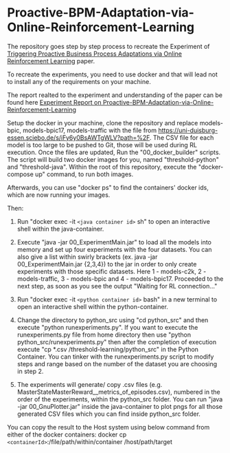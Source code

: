 # Proactive-BPM-Adaptation-via-Online-Reinforcement-Learning

The repository goes step by step process to recreate the Experiment of [Triggering Proactive Business Process Adaptations via Online Reinforcement Learning](https://doi.org/10.1007/978-3-030-58666-9_16) paper.

To recreate the experiments, you need to use docker and that will lead not to install any of the requirements on your machine.

The report realted to the experiment and understanding of the paper can be found here [Experiment Report on Proactive-BPM-Adaptation-via-Online-Reinforcement-Learning](https://www.dropbox.com/s/hlccrw7t9gzlpzn/Proactive-BPM-Adaptation-via-Online-Reinforcement-Learning_Experiment-Report.pdf)

Setup the docker in your machine, clone the repository and replace models-bpic, models-bpic17, models-traffic with the file from https://uni-duisburg-essen.sciebo.de/s/iFy6y0BsAWTgWLV?path=%2F. The CSV file for each model is too large to be pushed to Git, those will be used during RL execution. Once the files are updated, Run the "00_docker_builder" scripts. The script will build two docker images for you, named "threshold-python" and "threshold-java". Within the root of this repository, execute the "docker-compose up" command, to run both images.

Afterwards, you can use "docker ps" to find the containers' docker ids, which are now running your images.

Then:

1. Run "docker exec -it ```<java container id>``` sh" to open an interactive shell within the java-container.

2. Execute "java -jar 00_ExperimentMain.jar" to load all the models into memory and set up four experiments with the four datasets. You can also give a list within swirly brackets (ex. java -jar 00_ExperimentMain.jar {2,3,4}) to the jar in order to only create experiments with those specific datasets. Here  1 - models-c2k, 2 - models-traffic, 3 - models-bpic and 4 - models-bpic17.  Proceeded to the next step, as soon as you see the output "Waiting for RL connection..."

3. Run "docker exec -it ```<python container id>``` bash" in a new terminal to open an interactive shell within the python-container.

4. Change the directory to python_src using "cd python_src" and then execute "python runexperiments.py". If you want to execute the runexperiments.py file from home directory then use "python python_src/runexperiments.py" then after the completion of execution execute "cp *.csv /threshold-learning/python_src" in the Python Container. You can tinker with the runexperiments.py script to modify steps and range based on the number of the dataset you are choosing in step 2.

5. The experiments will generate/ copy .csv files (e.g. MasterStateMasterReward_<experiment number>_metrics_of_episodes.csv), numbered in the order of the experiments, within the python_src folder. You can run "java -jar 00_GnuPlotter.jar" inside the java-container to plot pngs for all those generated CSV files which you can find inside python_src folder.


You can copy the result to the Host system using below command from either of the docker containers:
docker cp ```<containerId>```:/file/path/within/container /host/path/target

